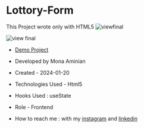 # Lottory-Form
 This Project wrote only with HTML5
 ![viewfinal](https://user-images.githubusercontent.com/109727844/204102879-086fee63-9bda-43b2-a1aa-49879c3f2d39.jpg)

![view final](https://user-images.githubusercontent.com/109727844/204102930-fac80657-4d16-4816-b476-a88e984abefe.jpg)

- [Demo Project](https://moniia.github.io/Lottory-Form/)

- Developed by Mona Aminian

- Created - 2024-01-20

- Technologies Used - Html5

- Hooks Used : useState 

- Role - Frontend

- How to reach me : with my [instagram](https://www.instagram.com/mona.aminian.web) and [linkedin](https://www.linkedin.com/in/mona-aminian-119427169)


